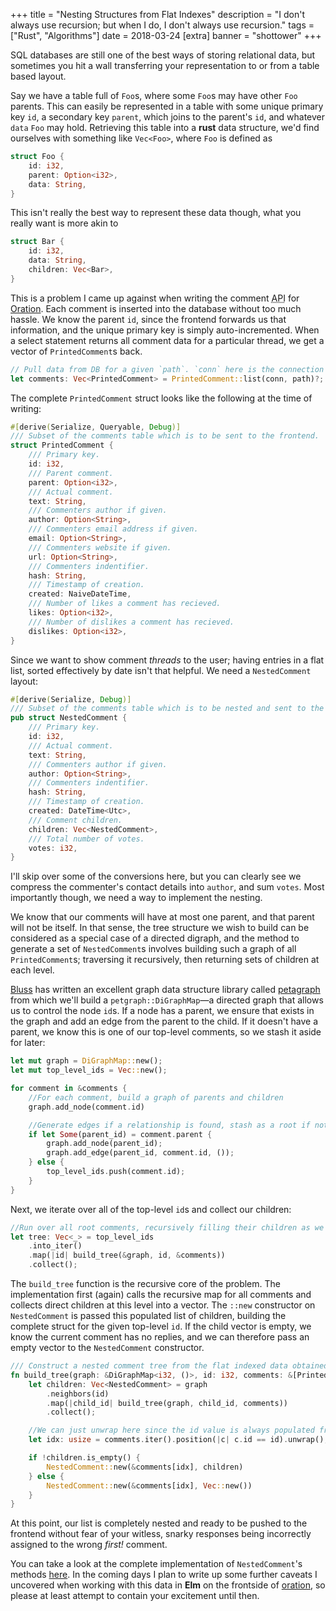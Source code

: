 +++
title = "Nesting Structures from Flat Indexes"
description = "I don't always use recursion; but when I do, I don't always use recursion."
tags = ["Rust", "Algorithms"]
date = 2018-03-24
[extra]
banner = "shottower"
+++

SQL databases are still one of the best ways of storing relational data, but sometimes you hit a wall transferring your representation to or from a table based layout.

Say we have a table full of `Foo`s, where some `Foo`s may have other `Foo` parents.
This can easily be represented in a table with some unique primary key `id`, a secondary key `parent`, which joins to the parent's `id`, and whatever `data` `Foo` may hold.
Retrieving this table into a **rust** data structure, we'd find ourselves with something like `Vec<Foo>`, where `Foo` is defined as

```rust
struct Foo {
    id: i32,
    parent: Option<i32>,
    data: String,
}
```

This isn't really the best way to represent these data though, what you really want is more akin to

```rust
struct Bar {
    id: i32,
    data: String,
    children: Vec<Bar>,
}
```

<!-- more -->
This is a problem I came up against when writing the comment <abbr title="Application Program Interface">API</abbr> for [Oration](https://github.com/Libbum/oration).
Each comment is inserted into the database without too much hassle.
We know the parent `id`, since the frontend forwards us that information, and the unique primary key is simply auto-incremented.
When a select statement returns all comment data for a particular thread, we get a vector of `PrintedComment`s back.

```rust
// Pull data from DB for a given `path`. `conn` here is the connection to the backend database
let comments: Vec<PrintedComment> = PrintedComment::list(conn, path)?;
```

The complete `PrintedComment` struct looks like the following at the time of writing:

```rust
#[derive(Serialize, Queryable, Debug)]
/// Subset of the comments table which is to be sent to the frontend.
struct PrintedComment {
    /// Primary key.
    id: i32,
    /// Parent comment.
    parent: Option<i32>,
    /// Actual comment.
    text: String,
    /// Commenters author if given.
    author: Option<String>,
    /// Commenters email address if given.
    email: Option<String>,
    /// Commenters website if given.
    url: Option<String>,
    /// Commenters indentifier.
    hash: String,
    /// Timestamp of creation.
    created: NaiveDateTime,
    /// Number of likes a comment has recieved.
    likes: Option<i32>,
    /// Number of dislikes a comment has recieved.
    dislikes: Option<i32>,
}
```

Since we want to show comment *threads* to the user; having entries in a flat list, sorted effectively by date isn't that helpful.
We need a `NestedComment` layout:

```rust
#[derive(Serialize, Debug)]
/// Subset of the comments table which is to be nested and sent to the frontend.
pub struct NestedComment {
    /// Primary key.
    id: i32,
    /// Actual comment.
    text: String,
    /// Commenters author if given.
    author: Option<String>,
    /// Commenters indentifier.
    hash: String,
    /// Timestamp of creation.
    created: DateTime<Utc>,
    /// Comment children.
    children: Vec<NestedComment>,
    /// Total number of votes.
    votes: i32,
}
```

I'll skip over some of the conversions here, but you can clearly see we compress the commenter's contact details into `author`, and sum `votes`.
Most importantly though, we need a way to implement the nesting.

We know that our comments will have at most one parent, and that parent will not be itself.
In that sense, the tree structure we wish to build can be considered as a special case of a directed digraph, and the method to generate a set of `NestedComment`s involves building such a graph of all `PrintedComment`s; traversing it recursively, then returning sets of children at each level.

[Bluss](https://github.com/bluss) has written an excellent graph data structure library called [petagraph](https://github.com/bluss/petgraph) from which we'll build a `petgraph::DiGraphMap`&mdash;a directed graph that allows us to control the node `id`s.
If a node has a parent, we ensure that exists in the graph and add an edge from the parent to the child.
If it doesn't have a parent, we know this is one of our top-level comments, so we stash it aside for later:

```rust
let mut graph = DiGraphMap::new();
let mut top_level_ids = Vec::new();

for comment in &comments {
    //For each comment, build a graph of parents and children
    graph.add_node(comment.id)

    //Generate edges if a relationship is found, stash as a root if not
    if let Some(parent_id) = comment.parent {
        graph.add_node(parent_id);
        graph.add_edge(parent_id, comment.id, ());
    } else {
        top_level_ids.push(comment.id);
    }
}
```

Next, we iterate over all of the top-level `id`s and collect our children:

```rust
//Run over all root comments, recursively filling their children as we go
let tree: Vec<_> = top_level_ids
    .into_iter()
    .map(|id| build_tree(&graph, id, &comments))
    .collect();
```

The `build_tree` function is the recursive core of the problem.
The implementation first (again) calls the recursive map for all comments and collects direct children at this level into a vector.
The `::new` constructor on `NestedComment` is passed this populated list of children, building the complete struct for the given top-level `id`.
If the child vector is empty, we know the current comment has no replies, and we can therefore pass an empty vector to the `NestedComment` constructor.

```rust
/// Construct a nested comment tree from the flat indexed data obtained from the database.
fn build_tree(graph: &DiGraphMap<i32, ()>, id: i32, comments: &[PrintedComment]) -> NestedComment {
    let children: Vec<NestedComment> = graph
        .neighbors(id)
        .map(|child_id| build_tree(graph, child_id, comments))
        .collect();

    //We can just unwrap here since the id value is always populated from a map over contents.
    let idx: usize = comments.iter().position(|c| c.id == id).unwrap();

    if !children.is_empty() {
        NestedComment::new(&comments[idx], children)
    } else {
        NestedComment::new(&comments[idx], Vec::new())
    }
}
```

At this point, our list is completely nested and ready to be pushed to the frontend without fear of your witless, snarky responses being incorrectly assigned to the wrong *first!* comment.

You can take a look at the complete implementation of `NestedComment`'s methods [here](https://github.com/Libbum/oration/blob/f323db9d0bea3fc3d581dd31efc2e09fdedc00ed/src/models/comments/mod.rs#L610-L724).
In the coming days I plan to write up some further caveats I uncovered when working with this data in **Elm** on the frontside of [oration](https://github.com/Libbum/oration), so please at least attempt to contain your excitement until then.
